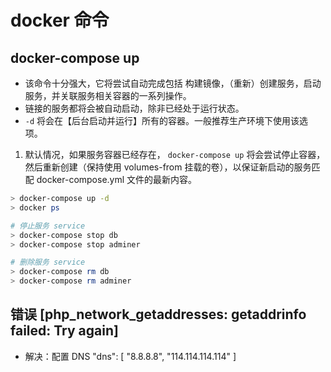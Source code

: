 # docker 命令

## docker-compose up

- 该命令十分强大，它将尝试自动完成包括 构建镜像，（重新）创建服务，启动服务，并关联服务相关容器的一系列操作。
- 链接的服务都将会被自动启动，除非已经处于运行状态。
- `-d` 将会在【后台启动并运行】所有的容器。一般推荐生产环境下使用该选项。

1. 默认情况，如果服务容器已经存在， `docker-compose up` 将会尝试停止容器，然后重新创建（保持使用 volumes-from 挂载的卷），以保证新启动的服务匹配 docker-compose.yml 文件的最新内容。

```sh
> docker-compose up -d
> docker ps
```

```sh
# 停止服务 service
> docker-compose stop db
> docker-compose stop adminer

# 删除服务 service
> docker-compose rm db
> docker-compose rm adminer
```

## 错误 [php_network_getaddresses: getaddrinfo failed: Try again]

- 解决：配置 DNS
  "dns": [
  "8.8.8.8",
  "114.114.114.114"
  ]
